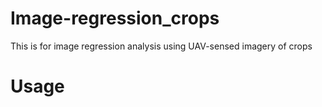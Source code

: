 # Image-regression_crops
This is for image regression analysis using UAV-sensed imagery of crops


# Usage
